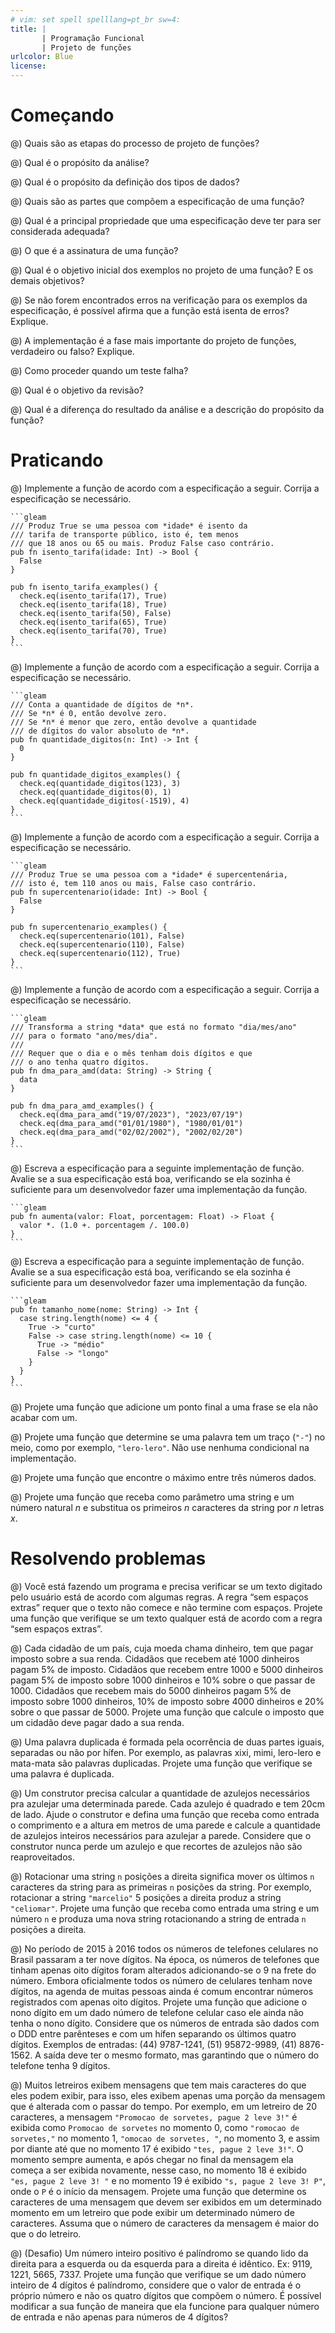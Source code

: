 ```yaml
---
# vim: set spell spelllang=pt_br sw=4:
title: |
       | Programação Funcional
       | Projeto de funções
urlcolor: Blue
license:
---
```


# Começando

@) Quais são as etapas do processo de projeto de funções?

@) Qual é o propósito da análise?

@) Qual é o propósito da definição dos tipos de dados?

@) Quais são as partes que compõem a especificação de uma função?

@) Qual é a principal propriedade que uma especificação deve ter para ser considerada adequada?

@) O que é a assinatura de uma função?

@) Qual é o objetivo inicial dos exemplos no projeto de uma função? E os demais objetivos?

@) Se não forem encontrados erros na verificação para os exemplos da especificação, é possível afirma que a função está isenta de erros? Explique.

@) A implementação é a fase mais importante do projeto de funções, verdadeiro ou falso? Explique.

@) Como proceder quando um teste falha?

@) Qual é o objetivo da revisão?

@) Qual é a diferença do resultado da análise e a descrição do propósito da função?


# Praticando

<!--
Na implementação use apenas as funções presentes no material "Resumo da linguagem Racket".
-->

@) Implemente a função de acordo com a especificação a seguir. Corrija a especificação se necessário.

    ```gleam
    /// Produz True se uma pessoa com *idade* é isento da
    /// tarifa de transporte público, isto é, tem menos
    /// que 18 anos ou 65 ou mais. Produz False caso contrário.
    pub fn isento_tarifa(idade: Int) -> Bool {
      False
    }

    pub fn isento_tarifa_examples() {
      check.eq(isento_tarifa(17), True)
      check.eq(isento_tarifa(18), True)
      check.eq(isento_tarifa(50), False)
      check.eq(isento_tarifa(65), True)
      check.eq(isento_tarifa(70), True)
    }
    ```

@) Implemente a função de acordo com a especificação a seguir. Corrija a especificação se necessário.

    ```gleam
    /// Conta a quantidade de dígitos de *n*.
    /// Se *n* é 0, então devolve zero.
    /// Se *n* é menor que zero, então devolve a quantidade
    /// de dígitos do valor absoluto de *n*.
    pub fn quantidade_digitos(n: Int) -> Int {
      0
    }

    pub fn quantidade_digitos_examples() {
      check.eq(quantidade_digitos(123), 3)
      check.eq(quantidade_digitos(0), 1)
      check.eq(quantidade_digitos(-1519), 4)
    }
    ```

@) Implemente a função de acordo com a especificação a seguir. Corrija a especificação se necessário.

    ```gleam
    /// Produz True se uma pessoa com a *idade* é supercentenária,
    /// isto é, tem 110 anos ou mais, False caso contrário.
    pub fn supercentenario(idade: Int) -> Bool {
      False
    }

    pub fn supercentenario_examples() {
      check.eq(supercentenario(101), False)
      check.eq(supercentenario(110), False)
      check.eq(supercentenario(112), True)
    }
    ```

@) Implemente a função de acordo com a especificação a seguir. Corrija a especificação se necessário.

    ```gleam
    /// Transforma a string *data* que está no formato "dia/mes/ano"
    /// para o formato "ano/mes/dia".
    ///
    /// Requer que o dia e o mês tenham dois dígitos e que
    /// o ano tenha quatro dígitos.
    pub fn dma_para_amd(data: String) -> String {
      data
    }

    pub fn dma_para_amd_examples() {
      check.eq(dma_para_amd("19/07/2023"), "2023/07/19")
      check.eq(dma_para_amd("01/01/1980"), "1980/01/01")
      check.eq(dma_para_amd("02/02/2002"), "2002/02/20")
    }
    ```

@) Escreva a especificação para a seguinte implementação de função. Avalie se a sua especificação está boa, verificando se ela sozinha é suficiente para um desenvolvedor fazer uma implementação da função.

    ```gleam
    pub fn aumenta(valor: Float, porcentagem: Float) -> Float {
      valor *. (1.0 +. porcentagem /. 100.0)
    }
    ```

@) Escreva a especificação para a seguinte implementação de função. Avalie se a sua especificação está boa, verificando se ela sozinha é suficiente para um desenvolvedor fazer uma implementação da função.

    ```gleam
    pub fn tamanho_nome(nome: String) -> Int {
      case string.length(nome) <= 4 {
        True -> "curto"
        False -> case string.length(nome) <= 10 {
          True -> "médio"
          False -> "longo"
        }
      }
    }
    ```

@) Projete uma função que adicione um ponto final a uma frase se ela não acabar com um.

@) Projete uma função que determine se uma palavra tem um traço (`"-"`) no meio, como por exemplo, `"lero-lero"`. Não use nenhuma condicional na implementação.

@) Projete uma função que encontre o máximo entre três números dados.

@) Projete uma função que receba como parâmetro uma string e um número natural $n$ e substitua os primeiros $n$ caracteres da string por $n$ letras $x$.


# Resolvendo problemas

@) Você está fazendo um programa e precisa verificar se um texto digitado pelo usuário está de acordo com algumas regras. A regra “sem espaços extras” requer que o texto não comece e não termine com espaços. Projete uma função que verifique se um texto qualquer está de acordo com a regra “sem espaços extras”.

@) Cada cidadão de um país, cuja moeda chama dinheiro, tem que pagar imposto sobre a sua renda. Cidadãos que recebem até 1000 dinheiros pagam 5% de imposto. Cidadãos que recebem entre 1000 e 5000 dinheiros pagam 5% de imposto sobre 1000 dinheiros e 10% sobre o que passar de 1000. Cidadãos que recebem mais do 5000 dinheiros pagam 5% de imposto sobre 1000 dinheiros, 10% de imposto sobre 4000 dinheiros e 20% sobre o que passar de 5000. Projete uma função que calcule o imposto que um cidadão deve pagar dado a sua renda.

@) Uma palavra duplicada é formada pela ocorrência de duas partes iguais, separadas ou não por hífen. Por exemplo, as palavras xixi, mimi, lero-lero e mata-mata são palavras duplicadas. Projete uma função que verifique se uma palavra é duplicada.

@) Um construtor precisa calcular a quantidade de azulejos necessários pra azulejar uma determinada parede. Cada azulejo é quadrado e tem 20cm de lado. Ajude o construtor e defina uma função que receba como entrada o comprimento e a altura em metros de uma parede e calcule a quantidade de azulejos inteiros necessários para azulejar a parede. Considere que o construtor nunca perde um azulejo e que recortes de azulejos não são reaproveitados.

@) Rotacionar uma string `n` posições a direita significa mover os últimos `n` caracteres da string para as primeiras `n` posições da string. Por exemplo, rotacionar a string `"marcelio"` 5 posições a direita produz a string `"celiomar"`. Projete uma função que receba como entrada uma string e um número `n` e produza uma nova string rotacionando a string de entrada `n` posições a direita.

@) No período de 2015 à 2016 todos os números de telefones celulares no Brasil passaram a ter nove dígitos. Na época, os números de telefones que tinham apenas oito dígitos foram alterados adicionando-se o 9 na frete do número. Embora oficialmente todos os número de celulares tenham nove dígitos, na agenda de muitas pessoas ainda é comum encontrar números registrados com apenas oito dígitos. Projete uma função que adicione o nono dígito em um dado número de telefone celular caso ele ainda não tenha o nono dígito. Considere que os números de entrada são dados com o DDD entre parênteses e com um hífen separando os últimos quatro dígitos. Exemplos de entradas: (44) 9787-1241, (51) 95872-9989, (41) 8876-1562. A saída deve ter o mesmo formato, mas garantindo que o número do telefone tenha 9 dígitos.

@) Muitos letreiros exibem mensagens que tem mais caracteres do que eles podem exibir, para isso, eles exibem apenas uma porção da mensagem que é alterada com o passar do tempo. Por exemplo, em um letreiro de 20 caracteres, a mensagem `"Promocao de sorvetes, pague 2 leve 3!"` é exibida como `Promocao de sorvetes` no momento 0, como `"romocao de sorvetes,"` no momento 1, `"omocao de sorvetes, "`, no momento 3, e assim por diante até que no momento 17 é exibido `"tes, pague 2 leve 3!"`. O momento sempre aumenta, e após chegar no final da mensagem ela começa a ser exibida novamente, nesse caso, no momento 18 é exibido `"es, pague 2 leve 3! "` e no momento 19 é exibido `"s, pague 2 leve 3! P"`, onde o `P` é o início da mensagem. Projete uma função que determine os caracteres de uma mensagem que devem ser exibidos em um determinado momento em um letreiro que pode exibir um determinado número de caracteres. Assuma que o número de caracteres da mensagem é maior do que o do letreiro.

@) (Desafio) Um número inteiro positivo é palíndromo se quando lido da direita para a esquerda ou da esquerda para a direita é idêntico. Ex: 9119, 1221, 5665, 7337. Projete uma função que verifique se um dado número inteiro de 4 dígitos é palíndromo, considere que o valor de entrada é o próprio número e não os quatro dígitos que compõem o número. É possível modificar a sua função de maneira que ela funcione para qualquer número de entrada e não apenas para números de 4 dígitos?
